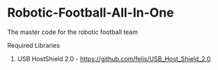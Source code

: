 # Robotic-Football-All-In-One
The master code for the robotic football team


Required Libraries
1. USB HostShield 2.0 - https://github.com/felis/USB_Host_Shield_2.0
